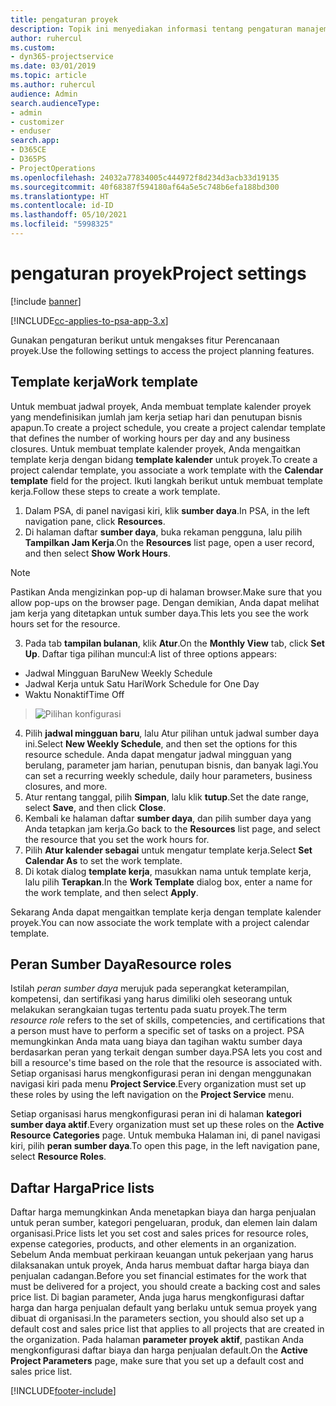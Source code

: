 ```yaml
---
title: pengaturan proyek
description: Topik ini menyediakan informasi tentang pengaturan manajemen proyek.
author: ruhercul
ms.custom:
- dyn365-projectservice
ms.date: 03/01/2019
ms.topic: article
ms.author: ruhercul
audience: Admin
search.audienceType:
- admin
- customizer
- enduser
search.app:
- D365CE
- D365PS
- ProjectOperations
ms.openlocfilehash: 24032a77834005c444972f8d234d3acb33d19135
ms.sourcegitcommit: 40f68387f594180af64a5e5c748b6efa188bd300
ms.translationtype: HT
ms.contentlocale: id-ID
ms.lasthandoff: 05/10/2021
ms.locfileid: "5998325"
---
```

# <a name="project-settings"></a><span data-ttu-id="79f3b-103">pengaturan proyek</span><span class="sxs-lookup"><span data-stu-id="79f3b-103">Project settings</span></span>

[!include [banner](../includes/psa-now-project-operations.md)]

[!INCLUDE[cc-applies-to-psa-app-3.x](../includes/cc-applies-to-psa-app-3x.md)]

<span data-ttu-id="79f3b-104">Gunakan pengaturan berikut untuk mengakses fitur Perencanaan proyek.</span><span class="sxs-lookup"><span data-stu-id="79f3b-104">Use the following settings to access the project planning features.</span></span>

## <a name="work-template"></a><span data-ttu-id="79f3b-105">Template kerja</span><span class="sxs-lookup"><span data-stu-id="79f3b-105">Work template</span></span>

<span data-ttu-id="79f3b-106">Untuk membuat jadwal proyek, Anda membuat template kalender proyek yang mendefinisikan jumlah jam kerja setiap hari dan penutupan bisnis apapun.</span><span class="sxs-lookup"><span data-stu-id="79f3b-106">To create a project schedule, you create a project calendar template that defines the number of working hours per day and any business closures.</span></span> <span data-ttu-id="79f3b-107">Untuk membuat template kalender proyek, Anda mengaitkan template kerja dengan bidang **template kalender** untuk proyek.</span><span class="sxs-lookup"><span data-stu-id="79f3b-107">To create a project calendar template, you associate a work template with the **Calendar template** field for the project.</span></span> <span data-ttu-id="79f3b-108">Ikuti langkah berikut untuk membuat template kerja.</span><span class="sxs-lookup"><span data-stu-id="79f3b-108">Follow these steps to create a work template.</span></span>

1. <span data-ttu-id="79f3b-109">Dalam PSA, di panel navigasi kiri, klik **sumber daya**.</span><span class="sxs-lookup"><span data-stu-id="79f3b-109">In PSA, in the left navigation pane, click **Resources**.</span></span> 
2. <span data-ttu-id="79f3b-110">Di halaman daftar **sumber daya**, buka rekaman pengguna, lalu pilih **Tampilkan Jam Kerja**.</span><span class="sxs-lookup"><span data-stu-id="79f3b-110">On the **Resources** list page, open a user record, and then select **Show Work Hours**.</span></span>

  > [!NOTE]
  > <span data-ttu-id="79f3b-111">Pastikan Anda mengizinkan pop-up di halaman browser.</span><span class="sxs-lookup"><span data-stu-id="79f3b-111">Make sure that you allow pop-ups on the browser page.</span></span> <span data-ttu-id="79f3b-112">Dengan demikian, Anda dapat melihat jam kerja yang ditetapkan untuk sumber daya.</span><span class="sxs-lookup"><span data-stu-id="79f3b-112">This lets you see the work hours set for the resource.</span></span>
  
3. <span data-ttu-id="79f3b-113">Pada tab **tampilan bulanan**, klik **Atur**.</span><span class="sxs-lookup"><span data-stu-id="79f3b-113">On the **Monthly View** tab, click **Set Up**.</span></span> <span data-ttu-id="79f3b-114">Daftar tiga pilihan muncul:</span><span class="sxs-lookup"><span data-stu-id="79f3b-114">A list of three options appears:</span></span> 

  - <span data-ttu-id="79f3b-115">Jadwal Mingguan Baru</span><span class="sxs-lookup"><span data-stu-id="79f3b-115">New Weekly Schedule</span></span>
  - <span data-ttu-id="79f3b-116">Jadwal Kerja untuk Satu Hari</span><span class="sxs-lookup"><span data-stu-id="79f3b-116">Work Schedule for One Day</span></span>
  - <span data-ttu-id="79f3b-117">Waktu Nonaktif</span><span class="sxs-lookup"><span data-stu-id="79f3b-117">Time Off</span></span>

> ![Pilihan konfigurasi](media/project-13.png)

4. <span data-ttu-id="79f3b-119">Pilih **jadwal mingguan baru**, lalu Atur pilihan untuk jadwal sumber daya ini.</span><span class="sxs-lookup"><span data-stu-id="79f3b-119">Select **New Weekly Schedule**, and then set the options for this resource schedule.</span></span> <span data-ttu-id="79f3b-120">Anda dapat mengatur jadwal mingguan yang berulang, parameter jam harian, penutupan bisnis, dan banyak lagi.</span><span class="sxs-lookup"><span data-stu-id="79f3b-120">You can set a recurring weekly schedule, daily hour parameters, business closures, and more.</span></span>
5. <span data-ttu-id="79f3b-121">Atur rentang tanggal, pilih **Simpan**, lalu klik **tutup**.</span><span class="sxs-lookup"><span data-stu-id="79f3b-121">Set the date range, select **Save**, and then click **Close**.</span></span> 
6. <span data-ttu-id="79f3b-122">Kembali ke halaman daftar **sumber daya**, dan pilih sumber daya yang Anda tetapkan jam kerja.</span><span class="sxs-lookup"><span data-stu-id="79f3b-122">Go back to the **Resources** list page, and select the resource that you set the work hours for.</span></span> 
7. <span data-ttu-id="79f3b-123">Pilih **Atur kalender sebagai** untuk mengatur template kerja.</span><span class="sxs-lookup"><span data-stu-id="79f3b-123">Select **Set Calendar As** to set the work template.</span></span> 
8. <span data-ttu-id="79f3b-124">Di kotak dialog **template kerja**, masukkan nama untuk template kerja, lalu pilih **Terapkan**.</span><span class="sxs-lookup"><span data-stu-id="79f3b-124">In the **Work Template** dialog box, enter a name for the work template, and then select **Apply**.</span></span> 

<span data-ttu-id="79f3b-125">Sekarang Anda dapat mengaitkan template kerja dengan template kalender proyek.</span><span class="sxs-lookup"><span data-stu-id="79f3b-125">You can now associate the work template with a project calendar template.</span></span>

## <a name="resource-roles"></a><span data-ttu-id="79f3b-126">Peran Sumber Daya</span><span class="sxs-lookup"><span data-stu-id="79f3b-126">Resource roles</span></span>

<span data-ttu-id="79f3b-127">Istilah *peran sumber daya* merujuk pada seperangkat keterampilan, kompetensi, dan sertifikasi yang harus dimiliki oleh seseorang untuk melakukan serangkaian tugas tertentu pada suatu proyek.</span><span class="sxs-lookup"><span data-stu-id="79f3b-127">The term *resource role* refers to the set of skills, competencies, and certifications that a person must have to perform a specific set of tasks on a project.</span></span> <span data-ttu-id="79f3b-128">PSA memungkinkan Anda mata uang biaya dan tagihan waktu sumber daya berdasarkan peran yang terkait dengan sumber daya.</span><span class="sxs-lookup"><span data-stu-id="79f3b-128">PSA lets you cost and bill a resource's time based on the role that the resource is associated with.</span></span> <span data-ttu-id="79f3b-129">Setiap organisasi harus mengkonfigurasi peran ini dengan menggunakan navigasi kiri pada menu **Project Service**.</span><span class="sxs-lookup"><span data-stu-id="79f3b-129">Every organization must set up these roles by using the left navigation on the **Project Service** menu.</span></span>

<span data-ttu-id="79f3b-130">Setiap organisasi harus mengkonfigurasi peran ini di halaman **kategori sumber daya aktif**.</span><span class="sxs-lookup"><span data-stu-id="79f3b-130">Every organization must set up these roles on the **Active Resource Categories** page.</span></span> <span data-ttu-id="79f3b-131">Untuk membuka Halaman ini, di panel navigasi kiri, pilih **peran sumber daya**.</span><span class="sxs-lookup"><span data-stu-id="79f3b-131">To open this page, in the left navigation pane, select **Resource Roles**.</span></span>

## <a name="price-lists"></a><span data-ttu-id="79f3b-132">Daftar Harga</span><span class="sxs-lookup"><span data-stu-id="79f3b-132">Price lists</span></span>

<span data-ttu-id="79f3b-133">Daftar harga memungkinkan Anda menetapkan biaya dan harga penjualan untuk peran sumber, kategori pengeluaran, produk, dan elemen lain dalam organisasi.</span><span class="sxs-lookup"><span data-stu-id="79f3b-133">Price lists let you set cost and sales prices for resource roles, expense categories, products, and other elements in an organization.</span></span> <span data-ttu-id="79f3b-134">Sebelum Anda membuat perkiraan keuangan untuk pekerjaan yang harus dilaksanakan untuk proyek, Anda harus membuat daftar harga biaya dan penjualan cadangan.</span><span class="sxs-lookup"><span data-stu-id="79f3b-134">Before you set financial estimates for the work that must be delivered for a project, you should create a backing cost and sales price list.</span></span> <span data-ttu-id="79f3b-135">Di bagian parameter, Anda juga harus mengkonfigurasi daftar harga dan harga penjualan default yang berlaku untuk semua proyek yang dibuat di organisasi.</span><span class="sxs-lookup"><span data-stu-id="79f3b-135">In the parameters section, you should also set up a default cost and sales price list that applies to all projects that are created in the organization.</span></span> <span data-ttu-id="79f3b-136">Pada halaman **parameter proyek aktif**, pastikan Anda mengkonfigurasi daftar biaya dan harga penjualan default.</span><span class="sxs-lookup"><span data-stu-id="79f3b-136">On the **Active Project Parameters** page, make sure that you set up a default cost and sales price list.</span></span>


[!INCLUDE[footer-include](../includes/footer-banner.md)]